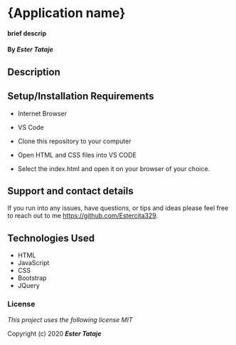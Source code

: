 # {Application name}

#### brief descrip

#### By _**Ester Tataje**_

## Description



## Setup/Installation Requirements

* Internet Browser
* VS Code

* Clone this repository to your computer
* Open HTML and CSS files into VS CODE
* Select the index.html and open it on your browser of your choice.

## Support and contact details

If you run into any issues, have questions, or tips and ideas please feel free to reach out to me https://github.com/Estercita329.

## Technologies Used

* HTML
* JavaScript
* CSS
* Bootstrap
* JQuery

### License

*This project uses the following license MIT*

Copyright (c) 2020 **_Ester Tataje_**